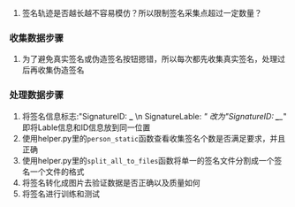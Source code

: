 
1. 签名轨迹是否越长越不容易模仿？所以限制签名采集点超过一定数量？

### 收集数据步骤
1. 为了避免真实签名或伪造签名按钮摁错，所以每次都先收集真实签名，处理过后再收集伪造签名

### 处理数据步骤
1. 将签名信息标志:"SignatureID: **_** \n SignatureLable: *" 改为"SignatureID: **_**_*"
   即将Lable信息和ID信息放到同一位置
2. 使用helper.py里的`person_static`函数查看收集签名个数是否满足要求，并且正确
3. 使用helper.py里的`split_all_to_files`函数将单一的签名文件分割成一个签名一个文件的格式
4. 将签名转化成图片去验证数据是否正确以及质量如何
5. 将签名进行训练和测试
